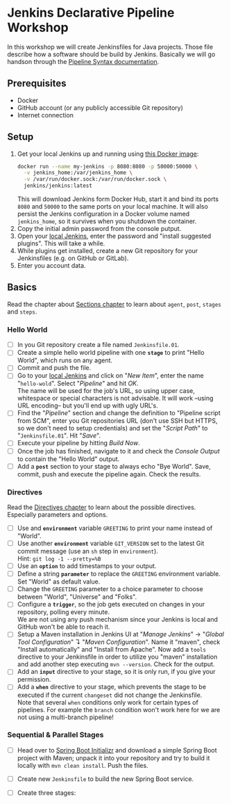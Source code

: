 # Jenkins Declarative Pipeline Workshop

In this workshop we will create Jenkinsfiles for Java projects. Those file describe how a software should be build by Jenkins. Basically we will go handson through the [Pipeline Syntax documentation].

## Prerequisites

* Docker
* GitHub account (or any publicly accessible Git repository)
* Internet connection

## Setup

1. Get your local Jenkins up and running using [this Docker image](https://hub.docker.com/r/jenkins/jenkins/):
   ```bash
   docker run --name my-jenkins -p 8080:8080 -p 50000:50000 \
     -v jenkins_home:/var/jenkins_home \
     -v /var/run/docker.sock:/var/run/docker.sock \
     jenkins/jenkins:latest
   ```
   This will download Jenkins form Docker Hub, start it and bind its ports `8080` and `50000` to the same ports on your local machine. It will also persist the Jenkins configuration in a Docker volume named `jenkins_home`, so it survives when you shutdown the container.
2. Copy the initial admin password from the console putput.
3. Open your [local Jenkins], enter the password and "install suggested plugins". This will take a while.
4. While plugins get installed, create a new Git repository for your Jenkinsfiles (e.g. on GitHub or GitLab).
5. Enter you account data.

## Basics

Read the chapter about [Sections chapter] to learn about `agent`, `post`, `stages` and `steps`.

### Hello World

-[ ] In you Git repository create a file named `Jenkinsfile.01`.
-[ ] Create a simple hello world pipeline with one __`stage`__ to print "Hello World", which runs on any agent.
-[ ] Commit and push the file.
-[ ] Go to your [local Jenkins] and click on "*New Item*", enter the name "`hello-wold`". Select "*Pipeline*" and hit *OK*.\
  The name will be used for the job's URL, so using upper case, whitespace or special characters is not advisable. It will work –using URL encoding– but you'll end up with ugly URL's.
-[ ] Find the "*Pipeline*" section and change the definition to "Pipeline script from SCM", enter you Git repositories URL (don't use SSH but HTTPS, so we don't need to setup credentials) and set the "*Script Path*" to "`Jenkinsfile.01`". Hit "*Save*".
-[ ] Execute your pipeline by hitting *Build Now*.
-[ ] Once the job has finished, navigate to it and check the *Console Output* to contain the "Hello World" output.
-[ ] Add a __`post`__ section to your stage to always echo "Bye World". Save, commit, push and execute the pipeline again. Check the results.   

### Directives

Read the [Directives chapter] to learn about the possible directives. Especially parameters and options.

-[ ] Use and __`environment`__ variable `GREETING` to print your name instead of "World".
-[ ] Use another __`environment`__ variable `GIT_VERSION` set to the latest Git commit message (use an `sh` step in `environment`).\
  Hint: `git log -1 --pretty=%B`
-[ ] Use an __`option`__ to add timestamps to your output.
-[ ] Define a string __`parameter`__ to replace the `GREETING` environment variable. Set "World" as default value.
-[ ] Change the `GREETING` parameter to a choice parameter to choose between "World", "Universe" and "Folks".
-[ ] Configure a __`trigger`__, so the job gets executed on changes in your repository, polling every minute.\
  We are not using any push mechanism since your Jenkins is local and GitHub won't be able to reach it.
-[ ] Setup a Maven installation in Jenkins UI at "*Manage Jenkins*" → "*Global Tool Configuration*" ↴ "*Maven Configuration*". Name it "maven", check "Install automatically" and "Install from Apache". Now add a `tools` directive to your Jenkinsfile in order to utilize you "maven" installation and add another step executing `mvn --version`. Check for the output.
-[ ] Add an __`input`__ directive to your stage, so it is only run, if you give your permission.
-[ ] Add a __`when`__ directive to your stage, which prevents the stage to be executed if the current `changeset` did not change the Jenkinsfile.\
  Note that several `when` conditions only work for certain types of pipelines. For example the `branch` condition won't work here for we are not using a multi-branch pipeline!

### Sequential & Parallel Stages

-[ ] Head over to [Spring Boot Initializr] and download a simple Spring Boot project with Maven; unpack it into your repository and try to build it locally with `mvn clean install`. Push the files.
-[ ] Create new `Jenkinsfile` to build the new Spring Boot service.
-[ ] Create three stages:


[Pipeline Syntax documentation]: <https://jenkins.io/doc/book/pipeline/syntax/#declarative-pipeline>
[local Jenkins]: <http://localhost:8080>
[Sections chapter]: <https://jenkins.io/doc/book/pipeline/syntax/#declarative-sections>
[Directives chapter]: <https://jenkins.io/doc/book/pipeline/syntax/#declarative-directives>
[Spring Boot Initializr]: https://start.spring.io/